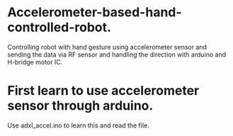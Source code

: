 # Accelerometer-based-hand-controlled-robot.
Controlling robot with hand gesture using accelerometer sensor and sending the data via RF sensor and handling the direction with arduino and H-bridge motor IC.

# First learn to use accelerometer sensor through arduino.
Use adxl_accel.ino to learn this and read the file.
